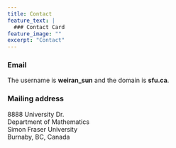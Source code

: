 ```yaml
---
title: Contact
feature_text: |
  ### Contact Card
feature_image: ""
excerpt: "Contact"
---
```


### Email

The username is **weiran_sun** and the domain is **sfu.ca**. 

### Mailing address

8888 University Dr.   
Department of Mathematics  
Simon Fraser University  
Burnaby, BC, Canada
